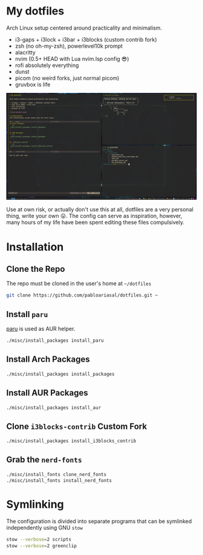 # My dotfiles

Arch Linux setup centered around practicality and minimalism.

* i3-gaps + i3lock + i3bar + i3blocks (custom contrib fork)
* zsh (no oh-my-zsh), powerlevel10k prompt
* alacritty
* nvim (0.5+ HEAD with Lua nvim.lsp config 😎)
* rofi absolutely everything
* dunst
* picom (no weird forks, just normal picom)
* gruvbox is life

![](screenshot.png)

Use at own risk, or actually don't use this at all, dotfiles are a very personal thing, write your own 😛.
The config can serve as inspiration, however, many hours of my life have been spent editing these files compulsively.

# Installation

## Clone the Repo

The repo must be cloned in the user's home at `~/dotfiles`

```sh
git clone https://github.com/pabloariasal/dotfiles.git ~
```

## Install `paru`
[paru](https://github.com/Morganamilo/paru) is used as AUR helper.

```sh
./misc/install_packages install_paru
```

## Install Arch Packages
```sh
./misc/install_packages install_packages
```

## Install AUR Packages
```sh
./misc/install_packages install_aur
```

## Clone `i3blocks-contrib` Custom Fork
```sh
./misc/install_packages install_i3blocks_contrib
```

## Grab the `nerd-fonts`
```
./misc/install_fonts clone_nerd_fonts
./misc/install_fonts install_nerd_fonts
```

# Symlinking

The configuration is divided into separate programs that can be symlinked independently using GNU `stow`

```sh
stow --verbose=2 scripts
stow --verbose=2 greenclip
```
